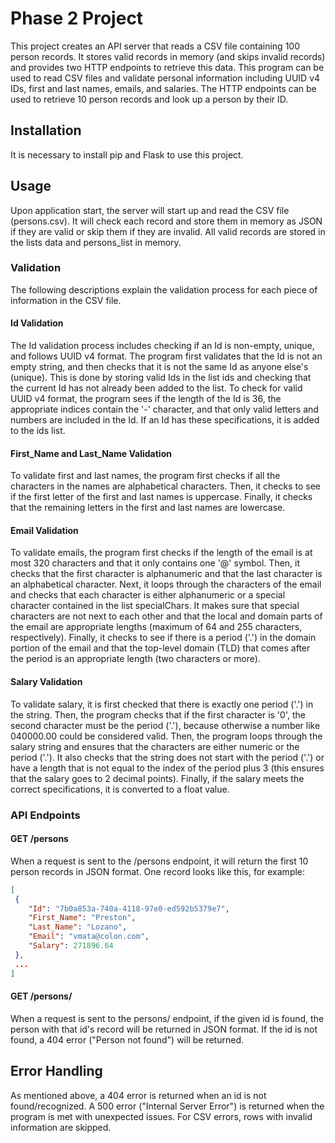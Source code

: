 # Phase 2 Project

This project creates an API server that reads a CSV file containing 100 person records. It stores valid records in memory (and skips invalid records) and provides two HTTP endpoints to retrieve this data. This program can be used to read CSV files and validate personal information including UUID v4 IDs, first and last names, emails, and salaries. The HTTP endpoints can be used to retrieve 10 person records and look up a person by their ID.

## Installation

It is necessary to install pip and Flask to use this project.

## Usage

Upon application start, the server will start up and read the CSV file (persons.csv). It will check each record and store them in memory as JSON if they are valid or skip them if they are invalid. All valid records are stored in the lists data and persons_list in memory.

### Validation

The following descriptions explain the validation process for each piece of information in the CSV file.

#### Id Validation

The Id validation process includes checking if an Id is non-empty, unique, and follows UUID v4 format. The program first validates that the Id is not an empty string, and then checks that it is not the same Id as anyone else's (unique). This is done by storing valid Ids in the list ids and checking that the current Id has not already been added to the list. To check for valid UUID v4 format, the program sees if the length of the Id is 36, the appropriate indices contain the '-' character, and that only valid letters and numbers are included in the Id. If an Id has these specifications, it is added to the ids list.

#### First_Name and Last_Name Validation

To validate first and last names, the program first checks if all the characters in the names are alphabetical characters. Then, it checks to see if the first letter of the first and last names is uppercase. Finally, it checks that the remaining letters in the first and last names are lowercase.

#### Email Validation

To validate emails, the program first checks if the length of the email is at most 320 characters and that it only contains one '@' symbol. Then, it checks that the first character is alphanumeric and that the last character is an alphabetical character. Next, it loops through the characters of the email and checks that each character is either alphanumeric or a special character contained in the list specialChars. It makes sure that special characters are not next to each other and that the local and domain parts of the email are appropriate lengths (maximum of 64 and 255 characters, respectively). Finally, it checks to see if there is a period ('.') in the domain portion of the email and that the top-level domain (TLD) that comes after the period is an appropriate length (two characters or more).

#### Salary Validation

To validate salary, it is first checked that there is exactly one period ('.') in the string. Then, the program checks that if the first character is '0', the second character must be the period ('.'), because otherwise a number like 040000.00 could be considered valid. Then, the program loops through the salary string and ensures that the characters are either numeric or the period ('.'). It also checks that the string does not start with the period ('.') or have a length that is not equal to the index of the period plus 3 (this ensures that the salary goes to 2 decimal points). Finally, if the salary meets the correct specifications, it is converted to a float value.

### API Endpoints

#### GET /persons

When a request is sent to the /persons endpoint, it will return the first 10 person records in JSON format. One record looks like this, for example:

```json
[
 {
    "Id": "7b0a853a-740a-4118-97e0-ed592b5379e7",
    "First_Name": "Preston",
    "Last_Name": "Lozano",
    "Email": "vmata@colon.com",
    "Salary": 271896.64
 },
 ...
]
```

#### GET /persons/<id>

When a request is sent to the persons/<id> endpoint, if the given id is found, the person with that id's record will be returned in JSON format. If the id is not found, a 404 error ("Person not found") will be returned.

## Error Handling

As mentioned above, a 404 error is returned when an id is not found/recognized. A 500 error ("Internal Server Error") is returned when the program is met with unexpected issues. For CSV errors, rows with invalid information are skipped.
